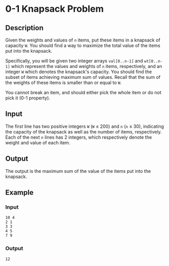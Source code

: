 # 0-1 Knapsack Problem

## Description

Given the weights and values of `n` items, put these items in a knapsack of capacity `W`. You should find a way to maximize the total value of the items put into the knapsack.

Specifically, you will be given two integer arrays `val[0..n-1]` and `wt[0..n-1]` which represent the values and weights of `n` items, respectively, and an integer `W` which denotes the knapsack's capacity. You should find the subset of items achieving maximum sum of values. Recall that the sum of the weights of these items is smaller than or equal to `W`.

You cannot break an item, and should either pick the whole item or do not pick it (0-1 property).

## Input

The first line has two positive integers `W` (`W` ≤ 200) and `n` (`n` ≤ 30), indicating the capacity of the knapsack as well as the number of items, respectively. Each of the next `n` lines has 2 integers, which respectively denote the weight and value of each item.

## Output

The output is the maximum sum of the value of the items put into the knapsack.

## Example

### Input

```text
10 4
2 1
3 3
4 5
7 9
```

### Output

```text
12
```

